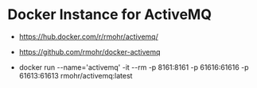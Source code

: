 # Docker Instance for ActiveMQ

* https://hub.docker.com/r/rmohr/activemq/
* https://github.com/rmohr/docker-activemq

* docker run --name='activemq' -it --rm -p 8161:8161 -p 61616:61616 -p 61613:61613 rmohr/activemq:latest